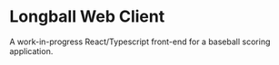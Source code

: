 # Longball Web Client

A work-in-progress React/Typescript front-end for a baseball scoring application. 